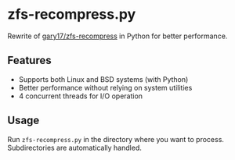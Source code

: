 # zfs-recompress.py

Rewrite of [gary17/zfs-recompress](https://github.com/gary17/zfs-recompress) in Python for better performance.

## Features

- Supports both Linux and BSD systems (with Python)
- Better performance without relying on system utilities
- 4 concurrent threads for I/O operation

## Usage

Run `zfs-recompress.py` in the directory where you want to process. Subdirectories are automatically handled.
